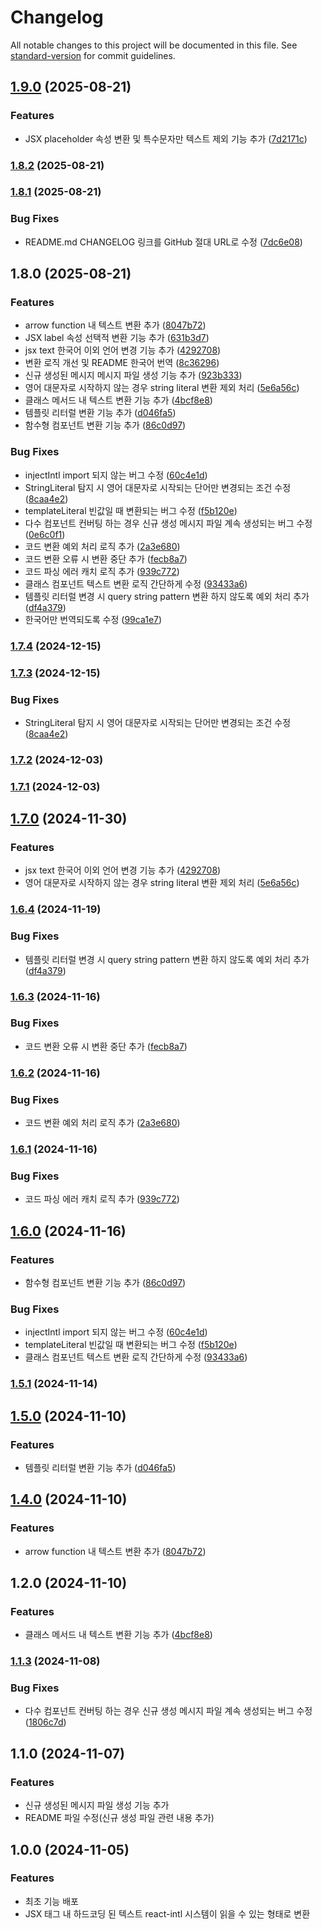 # Changelog

All notable changes to this project will be documented in this file. See [standard-version](https://github.com/conventional-changelog/standard-version) for commit guidelines.

## [1.9.0](https://github.com/kimjunyoung90/global-message-converter/compare/v1.8.2...v1.9.0) (2025-08-21)


### Features

* JSX placeholder 속성 변환 및 특수문자만 텍스트 제외 기능 추가 ([7d2171c](https://github.com/kimjunyoung90/global-message-converter/commit/7d2171ce778ba2c5c670dc47287b5c23ead39c97))

### [1.8.2](https://github.com/kimjunyoung90/global-message-converter/compare/v1.8.1...v1.8.2) (2025-08-21)

### [1.8.1](https://github.com/kimjunyoung90/global-message-converter/compare/v1.8.0...v1.8.1) (2025-08-21)


### Bug Fixes

* README.md CHANGELOG 링크를 GitHub 절대 URL로 수정 ([7dc6e08](https://github.com/kimjunyoung90/global-message-converter/commit/7dc6e08d15f478740062fb62c821b43ca7352b5f))

## 1.8.0 (2025-08-21)


### Features

* arrow function 내 텍스트 변환 추가 ([8047b72](https://github.com/kimjunyoung90/global-message-converter/commit/8047b726eae4bd649d667df188db75097a14352f))
* JSX label 속성 선택적 변환 기능 추가 ([631b3d7](https://github.com/kimjunyoung90/global-message-converter/commit/631b3d7852d9875918b695c77f18f41cfd592cb4))
* jsx text 한국어 이외 언어 변경 기능 추가 ([4292708](https://github.com/kimjunyoung90/global-message-converter/commit/429270874cd294ef2c9196427fbda998cef49ac3))
* 변환 로직 개선 및 README 한국어 번역 ([8c36296](https://github.com/kimjunyoung90/global-message-converter/commit/8c36296b56d720e7ce4d2f23f2f7c7b75025925c))
* 신규 생성된 메시지 메시지 파일 생성 기능 추가 ([923b333](https://github.com/kimjunyoung90/global-message-converter/commit/923b3332e8d24dd8c09f7d298392bb33a0e2632e))
* 영어 대문자로 시작하지 않는 경우 string literal 변환 제외 처리 ([5e6a56c](https://github.com/kimjunyoung90/global-message-converter/commit/5e6a56c248d78208c738b952860f61946f4cba88))
* 클래스 메서드 내 텍스트 변환 기능 추가 ([4bcf8e8](https://github.com/kimjunyoung90/global-message-converter/commit/4bcf8e8fa3815000275d88fba47737c87db7b777))
* 템플릿 리터럴 변환 기능 추가 ([d046fa5](https://github.com/kimjunyoung90/global-message-converter/commit/d046fa5a4c44b64bc7ae041aa5e13157cbc23106))
* 함수형 컴포넌트 변환 기능 추가 ([86c0d97](https://github.com/kimjunyoung90/global-message-converter/commit/86c0d97a74c8ba2c7c85648d7e28beeca589161c))


### Bug Fixes

* injectIntl import 되지 않는 버그 수정 ([60c4e1d](https://github.com/kimjunyoung90/global-message-converter/commit/60c4e1d850bb93ae793c497d1e7f1c3200fd23b5))
* StringLiteral 탐지 시 영어 대문자로 시작되는 단어만 변경되는 조건 수정 ([8caa4e2](https://github.com/kimjunyoung90/global-message-converter/commit/8caa4e2fde4203ef1468a1c2860797fb220cad56))
* templateLiteral 빈값일 때 변환되는 버그 수정 ([f5b120e](https://github.com/kimjunyoung90/global-message-converter/commit/f5b120e0ffa3689b7064cfe88031fffece88a619))
* 다수 컴포넌트 컨버팅 하는 경우 신규 생성 메시지 파일 계속 생성되는 버그 수정 ([0e6c0f1](https://github.com/kimjunyoung90/global-message-converter/commit/0e6c0f1247ea586b15d8f18c7620076bf0ad19dd))
* 코드 변환 예외 처리 로직 추가 ([2a3e680](https://github.com/kimjunyoung90/global-message-converter/commit/2a3e6806daa21d87082f6c74170e6ef7068edd91))
* 코드 변환 오류 시 변환 중단 추가 ([fecb8a7](https://github.com/kimjunyoung90/global-message-converter/commit/fecb8a773e18dd17eef5ff8da0246a8c4cc36d97))
* 코드 파싱 에러 캐치 로직 추가 ([939c772](https://github.com/kimjunyoung90/global-message-converter/commit/939c7721827023c5f31d0bb9520feff5102f45bf))
* 클래스 컴포넌트 텍스트 변환 로직 간단하게 수정 ([93433a6](https://github.com/kimjunyoung90/global-message-converter/commit/93433a65eae8f11df90ea6577c50abc6e3f0ce9c))
* 템플릿 리터럴 변경 시 query string pattern 변환 하지 않도록 예외 처리 추가 ([df4a379](https://github.com/kimjunyoung90/global-message-converter/commit/df4a379ca5959607b8f1196c38e0c771858d1faf))
* 한국어만 번역되도록 수정 ([99ca1e7](https://github.com/kimjunyoung90/global-message-converter/commit/99ca1e70a08d7ae1a0beaeee48308ebd565cc1ae))

### [1.7.4](https://github.com/kimjunyoung90/global-message-converter/compare/v1.7.3...v1.7.4) (2024-12-15)

### [1.7.3](https://github.com/kimjunyoung90/global-message-converter/compare/v1.7.2...v1.7.3) (2024-12-15)


### Bug Fixes

* StringLiteral 탐지 시 영어 대문자로 시작되는 단어만 변경되는 조건 수정 ([8caa4e2](https://github.com/kimjunyoung90/global-message-converter/commit/8caa4e2fde4203ef1468a1c2860797fb220cad56))

### [1.7.2](https://github.com/kimjunyoung90/global-message-converter/compare/v1.7.1...v1.7.2) (2024-12-03)

### [1.7.1](https://github.com/kimjunyoung90/global-message-converter/compare/v1.7.0...v1.7.1) (2024-12-03)

## [1.7.0](https://github.com/kimjunyoung90/global-message-converter/compare/v1.6.4...v1.7.0) (2024-11-30)


### Features

* jsx text 한국어 이외 언어 변경 기능 추가 ([4292708](https://github.com/kimjunyoung90/global-message-converter/commit/429270874cd294ef2c9196427fbda998cef49ac3))
* 영어 대문자로 시작하지 않는 경우 string literal 변환 제외 처리 ([5e6a56c](https://github.com/kimjunyoung90/global-message-converter/commit/5e6a56c248d78208c738b952860f61946f4cba88))

### [1.6.4](https://github.com/kimjunyoung90/global-message-converter/compare/v1.6.3...v1.6.4) (2024-11-19)


### Bug Fixes

* 템플릿 리터럴 변경 시 query string pattern 변환 하지 않도록 예외 처리 추가 ([df4a379](https://github.com/kimjunyoung90/global-message-converter/commit/df4a379ca5959607b8f1196c38e0c771858d1faf))

### [1.6.3](https://github.com/kimjunyoung90/global-message-converter/compare/v1.6.2...v1.6.3) (2024-11-16)


### Bug Fixes

* 코드 변환 오류 시 변환 중단 추가 ([fecb8a7](https://github.com/kimjunyoung90/global-message-converter/commit/fecb8a773e18dd17eef5ff8da0246a8c4cc36d97))

### [1.6.2](https://github.com/kimjunyoung90/global-message-converter/compare/v1.6.1...v1.6.2) (2024-11-16)


### Bug Fixes

* 코드 변환 예외 처리 로직 추가 ([2a3e680](https://github.com/kimjunyoung90/global-message-converter/commit/2a3e6806daa21d87082f6c74170e6ef7068edd91))

### [1.6.1](https://github.com/kimjunyoung90/global-message-converter/compare/v1.6.0...v1.6.1) (2024-11-16)


### Bug Fixes

* 코드 파싱 에러 캐치 로직 추가 ([939c772](https://github.com/kimjunyoung90/global-message-converter/commit/939c7721827023c5f31d0bb9520feff5102f45bf))

## [1.6.0](https://github.com/kimjunyoung90/global-message-converter/compare/v1.5.1...v1.6.0) (2024-11-16)


### Features

* 함수형 컴포넌트 변환 기능 추가 ([86c0d97](https://github.com/kimjunyoung90/global-message-converter/commit/86c0d97a74c8ba2c7c85648d7e28beeca589161c))


### Bug Fixes

* injectIntl import 되지 않는 버그 수정 ([60c4e1d](https://github.com/kimjunyoung90/global-message-converter/commit/60c4e1d850bb93ae793c497d1e7f1c3200fd23b5))
* templateLiteral 빈값일 때 변환되는 버그 수정 ([f5b120e](https://github.com/kimjunyoung90/global-message-converter/commit/f5b120e0ffa3689b7064cfe88031fffece88a619))
* 클래스 컴포넌트 텍스트 변환 로직 간단하게 수정 ([93433a6](https://github.com/kimjunyoung90/global-message-converter/commit/93433a65eae8f11df90ea6577c50abc6e3f0ce9c))

### [1.5.1](https://github.com/kimjunyoung90/global-message-converter/compare/v1.5.0...v1.5.1) (2024-11-14)

## [1.5.0](https://github.com/kimjunyoung90/global-message-converter/compare/v1.4.0...v1.5.0) (2024-11-10)


### Features

* 템플릿 리터럴 변환 기능 추가 ([d046fa5](https://github.com/kimjunyoung90/global-message-converter/commit/d046fa5a4c44b64bc7ae041aa5e13157cbc23106))

## [1.4.0](https://github.com/kimjunyoung90/global-message-converter/compare/v1.2.0...v1.4.0) (2024-11-10)


### Features

* arrow function 내 텍스트 변환 추가 ([8047b72](https://github.com/kimjunyoung90/global-message-converter/commit/8047b726eae4bd649d667df188db75097a14352f))

## 1.2.0 (2024-11-10)


### Features

* 클래스 메서드 내 텍스트 변환 기능 추가 ([4bcf8e8](https://github.com/kimjunyoung90/global-message-converter/commit/4bcf8e8fa3815000275d88fba47737c87db7b777))

### [1.1.3](https://github.com/kimjunyoung90/global-message-converter/compare/v1.1.1...v1.1.3) (2024-11-08)


### Bug Fixes

* 다수 컴포넌트 컨버팅 하는 경우 신규 생성 메시지 파일 계속 생성되는 버그 수정 ([1806c7d](https://github.com/kimjunyoung90/global-message-converter/commit/1806c7d5f496d02bd57ccaf698f77be1c544db76))

## 1.1.0 (2024-11-07)


### Features

* 신규 생성된 메시지 파일 생성 기능 추가
* README 파일 수정(신규 생성 파일 관련 내용 추가)

## 1.0.0 (2024-11-05)


### Features

* 최초 기능 배포
* JSX 태그 내 하드코딩 된 텍스트 react-intl 시스템이 읽을 수 있는 형태로 변환
